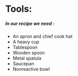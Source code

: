 # Tools:

##### In our recipe we need :

* An apron and chief cook hat
* A heavy cup
* Tablespoon
* Wooden spoon
* Metal spatula 
* Saucepan
* Nonreactive bowl
